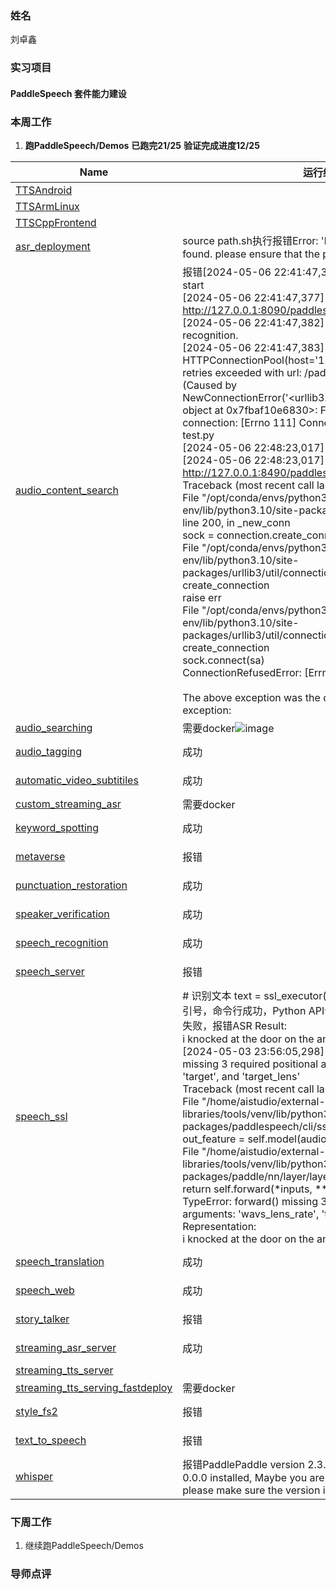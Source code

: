 ### 姓名
刘卓鑫

### 实习项目
#### PaddleSpeech 套件能力建设

### 本周工作

1. **跑PaddleSpeech/Demos**
   **已跑完21/25**   **验证完成进度12/25**
 

 | Name                                                         | 运行结果                                                     | 截图                                                         |
  | ------------------------------------------------------------ | ------------------------------------------------------------ | ------------------------------------------------------------ |
  | [TTSAndroid](https://github.com/PaddlePaddle/PaddleSpeech/tree/develop/demos/TTSAndroid) |                                                              |                                                              |
  | [TTSArmLinux](https://github.com/PaddlePaddle/PaddleSpeech/tree/develop/demos/TTSArmLinux) |                                                              |                                                              |
  | [TTSCppFrontend](https://github.com/PaddlePaddle/PaddleSpeech/tree/develop/demos/TTSCppFrontend) |                                                              |                                                              |
  | [asr_deployment](https://github.com/PaddlePaddle/PaddleSpeech/tree/develop/demos/asr_deployment) | source path.sh执行报错Error: 'build/speechx' directory not found. please ensure that the project build successfully |                                                              |
  | [audio_content_search](https://github.com/PaddlePaddle/PaddleSpeech/tree/develop/demos/audio_content_search) | 报错[2024-05-06 22:41:47,376] [    INFO] - acs http client start<br/>[2024-05-06 22:41:47,377] [    INFO] - endpoint: http://127.0.0.1:8090/paddlespeech/asr/search<br/>[2024-05-06 22:41:47,382] [   ERROR] - Failed to speech recognition.<br/>[2024-05-06 22:41:47,383] [   ERROR] - HTTPConnectionPool(host='127.0.0.1', port=8090): Max retries exceeded with url: /paddlespeech/asr/search (Caused by NewConnectionError('<urllib3.connection.HTTPConnection object at 0x7fbaf10e6830>: Failed to establish a new connection: [Errno 111] Connection refused'))                        $ python test.py <br/>[2024-05-06 22:48:23,017] [    INFO] - acs http client start<br/>[2024-05-06 22:48:23,017] [    INFO] - endpoint: http://127.0.0.1:8490/paddlespeech/asr/search<br/>Traceback (most recent call last):<br/>  File "/opt/conda/envs/python35-paddle120-env/lib/python3.10/site-packages/urllib3/connection.py", line 200, in _new_conn<br/>    sock = connection.create_connection(<br/>  File "/opt/conda/envs/python35-paddle120-env/lib/python3.10/site-packages/urllib3/util/connection.py", line 85, in create_connection<br/>    raise err<br/>  File "/opt/conda/envs/python35-paddle120-env/lib/python3.10/site-packages/urllib3/util/connection.py", line 73, in create_connection<br/>    sock.connect(sa)<br/>ConnectionRefusedError: [Errno 111] Connection refused<br/><br/>The above exception was the direct cause of the following exception: | ![image](https://github.com/mattheliu/Camp/assets/102272920/6921da56-e4cd-42fc-a476-d9767ef3cab8) |
  | [audio_searching](https://github.com/PaddlePaddle/PaddleSpeech/tree/develop/demos/audio_searching) | 需要docker![image](https://github.com/mattheliu/Camp/assets/102272920/16b359b4-5e46-4ab2-afff-26d6eb932393)|                                                              |
  | [audio_tagging](https://github.com/PaddlePaddle/PaddleSpeech/tree/develop/demos/audio_tagging) | 成功                                                         | ![image](https://github.com/mattheliu/Camp/assets/102272920/235d748d-3dfe-4a3d-816b-130d041f7c62)|
  | [automatic_video_subtitiles](https://github.com/PaddlePaddle/PaddleSpeech/tree/develop/demos/automatic_video_subtitiles) | 成功                                                         | ![image](https://github.com/mattheliu/Camp/assets/102272920/b7e57a60-301e-495c-81af-2774df0a8916)|
  | [custom_streaming_asr](https://github.com/PaddlePaddle/PaddleSpeech/tree/develop/demos/custom_streaming_asr) | 需要docker                                                   |                                                              |
  | [keyword_spotting](https://github.com/PaddlePaddle/PaddleSpeech/tree/develop/demos/keyword_spotting) | 成功                                                         | ![image](https://github.com/mattheliu/Camp/assets/102272920/25bafa81-3d30-4e8f-8a48-3f7b356b5af4) |
  | [metaverse](https://github.com/PaddlePaddle/PaddleSpeech/tree/develop/demos/metaverse) | 报错                                                         | ![image](https://github.com/mattheliu/Camp/assets/102272920/2a037ed4-5b4a-4234-8596-673923bb3e93) |
  | [punctuation_restoration](https://github.com/PaddlePaddle/PaddleSpeech/tree/develop/demos/punctuation_restoration) | 成功                                                         | ![image](https://github.com/mattheliu/Camp/assets/102272920/674a1e40-b1ba-4ce9-83e7-beab78efcb0c)|
  | [speaker_verification](https://github.com/PaddlePaddle/PaddleSpeech/tree/develop/demos/speaker_verification) | 成功                                                         | ![image](https://github.com/mattheliu/Camp/assets/102272920/a65ae6fd-3f55-4456-bafc-6dc895a94680)|
  | [speech_recognition](https://github.com/PaddlePaddle/PaddleSpeech/tree/develop/demos/speech_recognition) | 成功                                                         |![image](https://github.com/mattheliu/Camp/assets/102272920/140e4618-f0ba-4611-a4bf-970316078211)|
  | [speech_server](https://github.com/PaddlePaddle/PaddleSpeech/tree/develop/demos/speech_server) | 报错                                                         | ![image](https://github.com/mattheliu/Camp/assets/102272920/5eb18ed0-9cc2-405b-8128-9f11b62a51c0)|
  | [speech_ssl](https://github.com/PaddlePaddle/PaddleSpeech/tree/develop/demos/speech_ssl) | # 识别文本 text = ssl_executor(     model='wav2vec2,确实右单引号，命令行成功，Python API识别文本成功，得到声学表征失败，报错ASR Result: <br/>i knocked at the door on the ancient side of the building <br/>[2024-05-03 23:56:05,298] [   ERROR] - forward() missing 3 required positional arguments: 'wavs_lens_rate', 'target', and 'target_lens'<br/>Traceback (most recent call last):<br/>  File "/home/aistudio/external-libraries/tools/venv/lib/python3.8/site-packages/paddlespeech/cli/ssl/infer.py", line 290, in infer<br/>    out_feature = self.model(audio[:, :, 0])<br/>  File "/home/aistudio/external-libraries/tools/venv/lib/python3.8/site-packages/paddle/nn/layer/layers.py", line 1426, in __call__<br/>    return self.forward(*inputs, **kwargs)<br/>TypeError: forward() missing 3 required positional arguments: 'wavs_lens_rate', 'target', and 'target_lens'<br/>Representation: <br/>i knocked at the door on the ancient side of the building | ![image](https://github.com/mattheliu/Camp/assets/102272920/69df4d6f-4918-4c18-91b9-4eb75e503050) |
  | [speech_translation](https://github.com/PaddlePaddle/PaddleSpeech/tree/develop/demos/speech_translation) | 成功                                                         | ![image](https://github.com/mattheliu/Camp/assets/102272920/2831f0dc-3476-47b7-ab93-b7ffe33c52e9)|
  | [speech_web](https://github.com/PaddlePaddle/PaddleSpeech/tree/develop/demos/speech_web) | 成功                                                         | ![image](https://github.com/mattheliu/Camp/assets/102272920/6585d22d-3adf-4367-96fb-4eb9f131bfd3) |
  | [story_talker](https://github.com/PaddlePaddle/PaddleSpeech/tree/develop/demos/story_talker) | 报错                                                         |![image](https://github.com/mattheliu/Camp/assets/102272920/3ca1ed1e-9473-4bb5-8def-d4126a5ffa6b) |
  | [streaming_asr_server](https://github.com/PaddlePaddle/PaddleSpeech/tree/develop/demos/streaming_asr_server) | 成功                                                         |![image](https://github.com/mattheliu/Camp/assets/102272920/b397ab55-293b-4885-9cf5-2e0e5f674e89) |
  | [streaming_tts_server](https://github.com/PaddlePaddle/PaddleSpeech/tree/develop/demos/streaming_tts_server) |                                                              |                                                              |
  | [streaming_tts_serving_fastdeploy](https://github.com/PaddlePaddle/PaddleSpeech/tree/develop/demos/streaming_tts_serving_fastdeploy) | 需要docker                                                   |                                                              |
  | [style_fs2](https://github.com/PaddlePaddle/PaddleSpeech/tree/develop/demos/style_fs2) | 报错                                                         | ![image](https://github.com/mattheliu/Camp/assets/102272920/17c938ed-1f4e-4c52-9e90-da31b88c05a7) |
  | [text_to_speech](https://github.com/PaddlePaddle/PaddleSpeech/tree/develop/demos/text_to_speech) | 报错                                                         | ![image](https://github.com/mattheliu/Camp/assets/102272920/45eadf64-59c2-4536-b4ba-e400a4be9d9e) |
  | [whisper](https://github.com/PaddlePaddle/PaddleSpeech/tree/develop/demos/whisper) | 报错PaddlePaddle version 2.3.0 or higher is required, but 0.0.0 installed, Maybe you are using a develop version, please make sure the version is good with your code. | ![image](https://github.com/mattheliu/Camp/assets/102272920/078bfe33-09cf-42a0-b61b-fde80d0f6968) |


### 下周工作

1. 继续跑PaddleSpeech/Demos

### 导师点评
